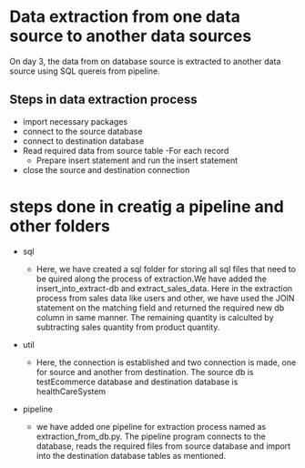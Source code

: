 # Data extraction from one data source to another data sources
On day 3, the data from on database source is extracted to another data source using SQL quereis from pipeline.

## Steps in data extraction process
- import necessary packages 
- connect to the source database 
- connect to destination database
- Read required data from source table
-For each record
    -  Prepare insert statement and run the insert statement
- close the source and destination connection 

# steps done in creatig a pipeline and other folders


- sql
    - Here, we have created a sql folder for storing all sql files that need to be quired along the process of extraction.We have added the insert_into_extract-db and extract_sales_data. Here in the extraction process from sales data like users and other, we have used the JOIN statement on the matching field and returned the required new db column in same manner. The remaining quantity is calculted by subtracting sales quantity from product quantity.

- util 
    - Here, the connection is established and two connection is made, one for source and another from destination. The source db is testEcommerce database and destination database is healthCareSystem

- pipeline
    - we have added one pipeline for extraction process named as extraction_from_db.py. The pipeline program connects to the database, reads the required files from source database and import into the destination database tables as mentioned.